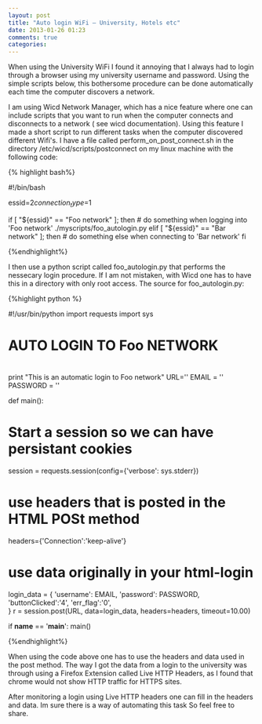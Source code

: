 ```yaml
---
layout: post
title: "Auto login WiFi – University, Hotels etc"
date: 2013-01-26 01:23
comments: true
categories: 
---
```


When using the University WiFi I found it annoying that I always had to login through a browser using my university username and password. Using the simple scripts below, this bothersome procedure can be done automatically each time the computer discovers a network.
<!-- more -->
I am using Wicd Network Manager, which has a nice feature where one can include scripts that you want to run when the computer connects and disconnects to a network ( see wicd documentation). Using this feature I made a short script to run different tasks when the computer discovered different Wifi's. I have a file called perform_on_post_connect.sh in the directory /etc/wicd/scripts/postconnect on my linux machine with the following code:


{% highlight bash%}

#!/bin/bash

essid=$2
connection_type=$1

if 	[ "${essid}" == "Foo network" ]; then
	# do something when logging into 'Foo network'
	./myscripts/foo_autologin.py
elif [ "${essid}" == "Bar network" ]; then
	# do something else when connecting to 'Bar network'
fi

{%endhighlight%}

I then use a python script called foo_autologin.py that performs the nessecary login procedure. If I am not mistaken, with Wicd one has to have this in a directory with only root access. The source for foo_autologin.py:

{%highlight python %}

#!/usr/bin/python
import requests
import sys

#
# AUTO LOGIN TO Foo NETWORK
#

print "This is an automatic login to Foo network"
URL='<login url>' 
EMAIL = '<your email>'
PASSWORD = '<your password>'

def main():
   # Start a session so we can have persistant cookies
   session = requests.session(config={'verbose': sys.stderr})
   # use headers that is posted in the HTML POSt method
   headers={'Connection':'keep-alive'}
   # use data originally in your html-login
   login_data = {
        'username': EMAIL,
        'password': PASSWORD,
        'buttonClicked':'4',
		'err_flag':'0',		
    }
    r = session.post(URL, data=login_data, headers=headers, timeout=10.00)

if __name__ == '__main__':
    main()

{%endhighlight%}


When using the code above one has to use the headers and data used in the post method. The way I got the data from a login to the university was through using a Firefox Extension called Live HTTP Headers, as I found that chrome would not show HTTP traffic for HTTPS sites.

After monitoring a login using Live HTTP headers one can fill in the headers and data. Im sure there is a way of automating this task So feel free to share.
